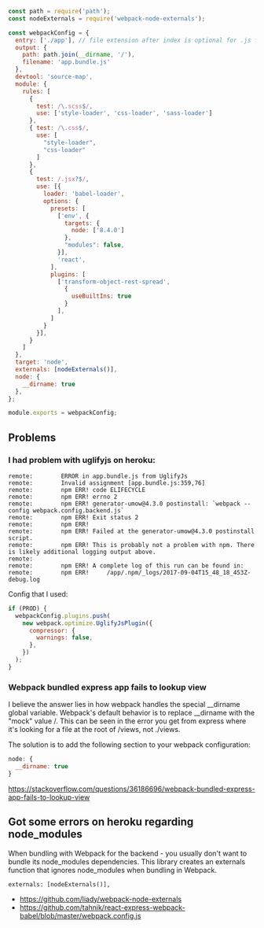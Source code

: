 ```javascript
const path = require('path');
const nodeExternals = require('webpack-node-externals');

const webpackConfig = {
  entry: ['./app'], // file extension after index is optional for .js files
  output: {
    path: path.join(__dirname, '/'),
    filename: 'app.bundle.js'
  },
  devtool: 'source-map',
  module: {
    rules: [
      {
        test: /\.scss$/,
        use: ['style-loader', 'css-loader', 'sass-loader']
      },
      { test: /\.css$/,
        use: [
          "style-loader",
          "css-loader"
        ]
      },
      {
        test: /.jsx?$/,
        use: [{
          loader: 'babel-loader',
          options: {
            presets: [
              ['env', {
                targets: {
                  node: ['8.4.0']
                },
                "modules": false,
              }],
              'react',
            ],
            plugins: [
              ['transform-object-rest-spread',
                {
                  useBuiltIns: true
                }
              ],
            ]
          }
        }],
      }
    ]
  },
  target: 'node',
  externals: [nodeExternals()],
  node: {
    __dirname: true
  },
};

module.exports = webpackConfig;
```

## Problems

### I had problem with uglifyjs on heroku:

```
remote:        ERROR in app.bundle.js from UglifyJs
remote:        Invalid assignment [app.bundle.js:359,76]
remote:        npm ERR! code ELIFECYCLE
remote:        npm ERR! errno 2
remote:        npm ERR! generator-umow@4.3.0 postinstall: `webpack --config webpack.config.backend.js`
remote:        npm ERR! Exit status 2
remote:        npm ERR!
remote:        npm ERR! Failed at the generator-umow@4.3.0 postinstall script.
remote:        npm ERR! This is probably not a problem with npm. There is likely additional logging output above.
remote:        
remote:        npm ERR! A complete log of this run can be found in:
remote:        npm ERR!     /app/.npm/_logs/2017-09-04T15_48_18_453Z-debug.log
```

Config that I used:

```javascript
if (PROD) {
  webpackConfig.plugins.push(
    new webpack.optimize.UglifyJsPlugin({
      compressor: {
        warnings: false,
      },
    })
  );
}
```

### Webpack bundled express app fails to lookup view

I believe the answer lies in how webpack handles the special __dirname global variable. Webpack's default behavior is to replace __dirname with the "mock" value /. This can be seen in the error you get from express where it's looking for a file at the root of /views, not ./views.

The solution is to add the following section to your webpack configuration:

```javascript
node: {
  __dirname: true
}
```

https://stackoverflow.com/questions/36186696/webpack-bundled-express-app-fails-to-lookup-view


## Got some errors on heroku regarding node_modules

When bundling with Webpack for the backend - you usually don't want to bundle its node_modules dependencies. This library creates an externals function that ignores node_modules when bundling in Webpack.

```
externals: [nodeExternals()],
```

- https://github.com/liady/webpack-node-externals
- https://github.com/tahnik/react-express-webpack-babel/blob/master/webpack.config.js

